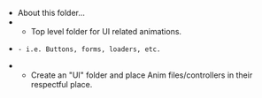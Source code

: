 * About this folder...
*   - Top level folder for UI related animations. 
*     - i.e. Buttons, forms, loaders, etc.
*   - Create an "UI" folder and place Anim files/controllers in their respectful place.